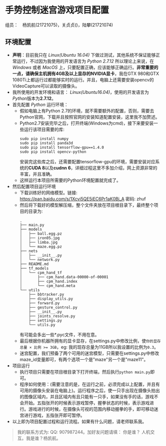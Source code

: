 手势控制迷宫游戏项目配置
=====

组员：　杨凯航(21721075)，关贞贞()，陆攀(21721074)

环境配置
-----

+ **声明**：目前我只在 *Linux(Ubuntu 16.04)* 下做过测试，其他系统不保证能够正常运行，不过因为我使用的开发语言为 *Python 2.7.12* 所以理论上来说，在 *Windows* 或者 *MacOS* 上，只要配置正确，应该能够正确运行。**非常重要的一点，请确保主机拥有4GB及以上显存的NVIDIA显卡**，我在GTX 980和GTX 1080Ti上都运行过都能够实时的运行。并且，电脑上还需要安装opencv的VideoCapture可以读取的摄像头。
+ 我所使用的开发环境和语言： *Linux(Ubuntu16.04)*，使用的开发语言为 *Python*版本为**2.7.12**。
+ 首先配置 *Python* 运行环境：
    + 假如电脑上有Python 2.7的环境，就不需要额外的配置，否则，需要去Python官网，下载并且按照官网的安装知道配置安装，这里我不加赘述。
    + Python2.7安装完毕之后，打开终端(Windows为cmd)，接下来要安装一些运行该项目需要的库:
        ```shell
        sudo pip install numpy
        sudo pip install panda3d
        sudo pip install tensorflow-gpu==1.4.0
        sudo pip install opencv-python
        ```
        安装完这些库之后，还需要配置tensorflow-gpu的环境，需要安装对应系统的**CUDA 8**以及**cudnn 6**，详细过程这里不多加介绍，网上资源非常的丰富，并且准确。
    + 这样运行本项目所需要的Python环境配置就完成了。
+ 然后配置项目运行环境
    + 下载训练好的网络模型。链接: https://pan.baidu.com/s/1Xcvi5QE5iEC6Pr1aK0Bj_A 密码: zhuf
    + 然后将下载好的模型解压缩，整个文件夹放在项目根目录下，最终整个项目的目录为:
        ```shell
        .
        ├── main.py
        ├── models
        │   ├── ball.egg.pz
        │   ├── iron05.jpg
        │   ├── limba.jpg
        │   └── maze.egg.pz
        ├── nets
        │   ├── __init__.py
        │   └── network.py
        ├── README.md
        ├── tf_models
        │   └── cpm_hand_tf
        │       ├── cpm_hand.data-00000-of-00001
        │       ├── cpm_hand.index
        │       └── cpm_hand.meta
        └── utils
            ├── bbtracker.py
            ├── display_utils.py
            ├── forward.py
            ├── gesture_control.py
            ├── __init__.py
            ├── joints_resolve.py
            ├── settings.py
            └── utils.py

        ```
        有可能会多出一些*.pyc文件，不用在意。
    + 最后根据你机器所拥有的显卡显存，在settings.py中修改比例，使`你的显存总量 × 比例 >= 3GB`，eg: 我的现存总量为11GB所以我设置的比例为`0.3`。
    + 迷宫配置，我们预备了两个可用的迷宫模型，只需要在settings.py中修改maze_id变量即可，有两个选项一个是"maze"另一个是"maze11"。
+ 项目运行
    + 执行项目只需要在项目根目录下打开终端，然后执行`python main.py`即可。
    + 程序如何使用：(需要注意的是，在运行之前，必须完成以上配置，并且有可用的摄像头安装在电脑上)。运行程序之后，使一只手出现在摄像头拍出的图像区域内，并且区域内有且只能有一只手，如果没有手的话，游戏不会开始。五指张开的时候表示游戏暂停，握拳状态的时候，表示游戏进行。游戏进行的时候，在摄像头可视的范围内移动握拳的手，即可移动迷宫进行游戏，五指张开即可暂停。
+ 以上即为项目配置过程和运行流程。如果有什么问题，请老师联系我。
> 我的联系方式为: QQ: 907987244。加好友问题请填： 你是谁？ 人机交互。我是谁？杨凯航。
